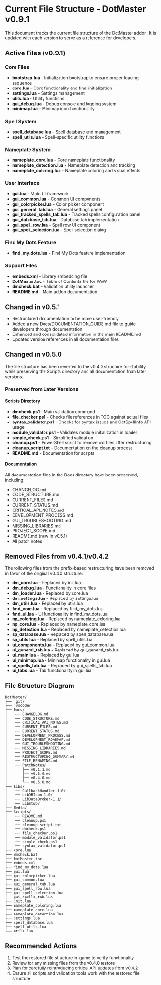 # Current File Structure - DotMaster v0.9.1

This document tracks the current file structure of the DotMaster addon. It is updated with each version to serve as a reference for developers.

## Active Files (v0.9.1)

### Core Files
- **bootstrap.lua** - Initialization bootstrap to ensure proper loading sequence
- **core.lua** - Core functionality and final initialization
- **settings.lua** - Settings management
- **utils.lua** - Utility functions
- **gui_debug.lua** - Debug console and logging system
- **minimap.lua** - Minimap icon functionality

### Spell System
- **spell_database.lua** - Spell database and management
- **spell_utils.lua** - Spell-specific utility functions

### Nameplate System
- **nameplate_core.lua** - Core nameplate functionality
- **nameplate_detection.lua** - Nameplate detection and tracking
- **nameplate_coloring.lua** - Nameplate coloring and visual effects

### User Interface
- **gui.lua** - Main UI framework
- **gui_common.lua** - Common UI components
- **gui_colorpicker.lua** - Color picker component
- **gui_general_tab.lua** - General settings panel
- **gui_tracked_spells_tab.lua** - Tracked spells configuration panel
- **gui_database_tab.lua** - Database tab implementation
- **gui_spell_row.lua** - Spell row UI component
- **gui_spell_selection.lua** - Spell selection dialog

### Find My Dots Feature
- **find_my_dots.lua** - Find My Dots feature implementation

### Support Files
- **embeds.xml** - Library embedding file
- **DotMaster.toc** - Table of Contents file for WoW
- **dmcheck.bat** - Validation utility launcher
- **README.md** - Main addon documentation

## Changed in v0.5.1
- Restructured documentation to be more user-friendly
- Added a new Docs/DOCUMENTATION_GUIDE.md file to guide developers through documentation
- Enhanced and consolidated information in the main README.md
- Updated version references in all documentation files

## Changed in v0.5.0
The file structure has been reverted to the v0.4.0 structure for stability, while preserving the Scripts directory and all documentation from later versions.

### Preserved from Later Versions

#### Scripts Directory
- **dmcheck.ps1** - Main validation command
- **file_checker.ps1** - Checks file references in TOC against actual files
- **syntax_validator.ps1** - Checks for syntax issues and GetSpellInfo API usage
- **module_validator.ps1** - Validates module initialization in loader
- **simple_check.ps1** - Simplified validation
- **cleanup.ps1** - PowerShell script to remove old files after restructuring
- **cleanup_script.txt** - Documentation on the cleanup process
- **README.md** - Documentation for scripts

#### Documentation
All documentation files in the Docs directory have been preserved, including:
- CHANGELOG.md
- CODE_STRUCTURE.md
- CURRENT_FILES.md
- CURRENT_STATUS.md
- CRITICAL_API_NOTES.md
- DEVELOPMENT_PROCESS.md
- GUI_TROUBLESHOOTING.md
- MISSING_LIBRARIES.md
- PROJECT_SCOPE.md
- README.md (new in v0.5.1)
- All patch notes

## Removed Files from v0.4.1/v0.4.2
The following files from the prefix-based restructuring have been removed in favor of the original v0.4.0 structure:

- **dm_core.lua** - Replaced by init.lua
- **dm_debug.lua** - Functionality in core files
- **dm_loader.lua** - Replaced by core.lua
- **dm_settings.lua** - Replaced by settings.lua
- **dm_utils.lua** - Replaced by utils.lua
- **fmd_core.lua** - Replaced by find_my_dots.lua
- **fmd_ui.lua** - UI functionality in find_my_dots.lua
- **np_coloring.lua** - Replaced by nameplate_coloring.lua
- **np_core.lua** - Replaced by nameplate_core.lua
- **np_detection.lua** - Replaced by nameplate_detection.lua
- **sp_database.lua** - Replaced by spell_database.lua
- **sp_utils.lua** - Replaced by spell_utils.lua
- **ui_components.lua** - Replaced by gui_common.lua
- **ui_general_tab.lua** - Replaced by gui_general_tab.lua
- **ui_main.lua** - Replaced by gui.lua
- **ui_minimap.lua** - Minimap functionality in gui.lua
- **ui_spells_tab.lua** - Replaced by gui_spells_tab.lua
- **ui_tabs.lua** - Tab functionality in gui.lua

## File Structure Diagram
```
DotMaster/
├── .git/
├── .vscode/
├── Docs/
│   ├── CHANGELOG.md
│   ├── CODE_STRUCTURE.md
│   ├── CRITICAL_API_NOTES.md
│   ├── CURRENT_FILES.md
│   ├── CURRENT_STATUS.md
│   ├── DEVELOPMENT_PROCESS.md
│   ├── DEVELOPMENT_ROADMAP.md
│   ├── GUI_TROUBLESHOOTING.md
│   ├── MISSING_LIBRARIES.md
│   ├── PROJECT_SCOPE.md
│   ├── RESTRUCTURING_SUMMARY.md
│   ├── FILE_RENAMING.md
│   └── PatchNotes/
│       ├── v0.1.1.md
│       ├── v0.3.0.md
│       ├── v0.4.0.md
│       └── v0.5.0.md
├── Libs/
│   ├── CallbackHandler-1.0/
│   ├── LibDBIcon-1.0/
│   ├── LibDataBroker-1.1/
│   └── LibStub/
├── Media/
├── Scripts/
│   ├── README.md
│   ├── cleanup.ps1
│   ├── cleanup_script.txt
│   ├── dmcheck.ps1
│   ├── file_checker.ps1
│   ├── module_validator.ps1
│   ├── simple_check.ps1
│   └── syntax_validator.ps1
├── core.lua
├── dmcheck.bat
├── DotMaster.toc
├── embeds.xml
├── find_my_dots.lua
├── gui.lua
├── gui_colorpicker.lua
├── gui_common.lua
├── gui_general_tab.lua
├── gui_spell_row.lua
├── gui_spell_selection.lua
├── gui_spells_tab.lua
├── init.lua
├── nameplate_coloring.lua
├── nameplate_core.lua
├── nameplate_detection.lua
├── settings.lua
├── spell_database.lua
├── spell_utils.lua
└── utils.lua
```

## Recommended Actions

1. Test the restored file structure in-game to verify functionality
2. Review for any missing files from the v0.4.0 restore
3. Plan for carefully reintroducing critical API updates from v0.4.2
4. Ensure all scripts and validation tools work with the restored file structure
``` 